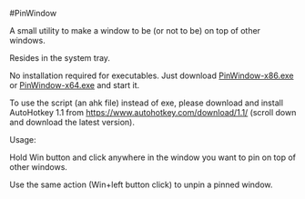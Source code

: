 #PinWindow

A small utility to make a window to be (or not to be) on top of other windows.

Resides in the system tray.

No installation required for executables. Just download [PinWindow-x86.exe](https://github.com/andriy-denysenko/PinWindow/raw/master/PinWindow-x86.exe) or [PinWindow-x64.exe](https://github.com/andriy-denysenko/PinWindow/raw/master/PinWindow-x64.exe) and start it.

To use the script (an ahk file) instead of exe, please download and install AutoHotkey 1.1 from https://www.autohotkey.com/download/1.1/ (scroll down and download the latest version).

Usage:

Hold Win button and click anywhere in the window you want to pin on top of other windows.

Use the same action (Win+left button click) to unpin a pinned window.
